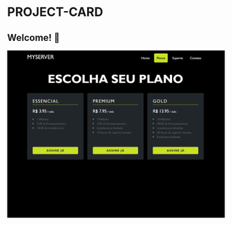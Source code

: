 # PROJECT-CARD
## Welcome! 👋

![Design preview for the QR code component coding challenge](./plan.png)
